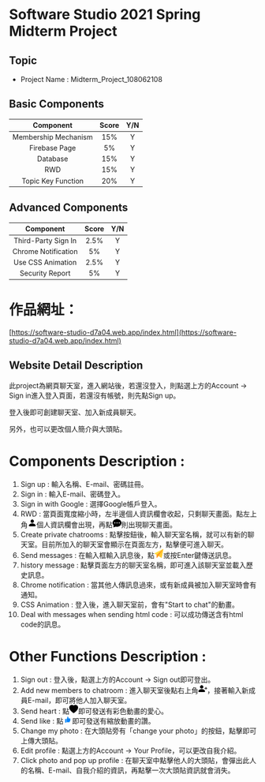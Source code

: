 # Software Studio 2021 Spring Midterm Project

## Topic
* Project Name : Midterm_Project_108062108

## Basic Components
|Component|Score|Y/N|
|:-:|:-:|:-:|
|Membership Mechanism|15%|Y|
|Firebase Page|5%|Y|
|Database|15%|Y|
|RWD|15%|Y|
|Topic Key Function|20%|Y|

## Advanced Components
|Component|Score|Y/N|
|:-:|:-:|:-:|
|Third-Party Sign In|2.5%|Y|
|Chrome Notification|5%|Y|
|Use CSS Animation|2.5%|Y|
|Security Report|5%|Y|

# 作品網址：
[https://software-studio-d7a04.web.app/index.html](https://software-studio-d7a04.web.app/index.html)

## Website Detail Description
此project為網頁聊天室，進入網站後，若還沒登入，則點選上方的Account -> Sign in進入登入頁面，若還沒有帳號，則先點Sign up。

登入後即可創建聊天室、加入新成員聊天。

另外，也可以更改個人簡介與大頭貼。

# Components Description : 
1. Sign up : 輸入名稱、E-mail、密碼註冊。
2. Sign in : 輸入E-mail、密碼登入。
3. Sign in with Google : 選擇Google帳戶登入。
4. RWD : 當頁面寬度縮小時，左半邊個人資訊欄會收起，只剩聊天畫面。點左上角<img src="public/img/person.svg" width="18"/>個人資訊欄會出現，再點<img src="public/img/chat.svg" width="18"/>則出現聊天畫面。
5. Create private chatrooms : 點擊按鈕後，輸入聊天室名稱，就可以有新的聊天室。目前所加入的聊天室會顯示在頁面左方，點擊便可進入聊天。
6. Send messages : 在輸入框輸入訊息後，點<img src="public/img/send.png" width="18"/>或按Enter鍵傳送訊息。
7. history message : 點擊頁面左方的聊天室名稱，即可進入該聊天室並載入歷史訊息。
8. Chrome notification : 當其他人傳訊息過來，或有新成員被加入聊天室時會有通知。
9. CSS Animation : 登入後，進入聊天室前，會有"Start to chat"的動畫。
10. Deal with messages when sending html code : 可以成功傳送含有html code的訊息。

# Other Functions Description : 
1. Sign out : 登入後，點選上方的Account -> Sign out即可登出。
2. Add new members to chatroom : 進入聊天室後點右上角<img src="public/img/person-plus.svg" width="18"/>，接著輸入新成員E-mail，即可將他人加入聊天室。
3. Send heart : 點<img src="public/img/heart.svg" width="18"/>即可發送有彩色動畫的愛心。
4. Send like : 點<img src="public/img/good_blue.jpg" width="18"/>即可發送有縮放動畫的讚。
5. Change my photo : 在大頭貼旁有「change your photo」的按鈕，點擊即可上傳大頭貼。
6. Edit profile : 點選上方的Account -> Your Profile，可以更改自我介紹。
7. Click photo and pop up profile : 在聊天室中點擊他人的大頭貼，會彈出此人的名稱、E-mail、自我介紹的資訊，再點擊一次大頭貼資訊就會消失。


